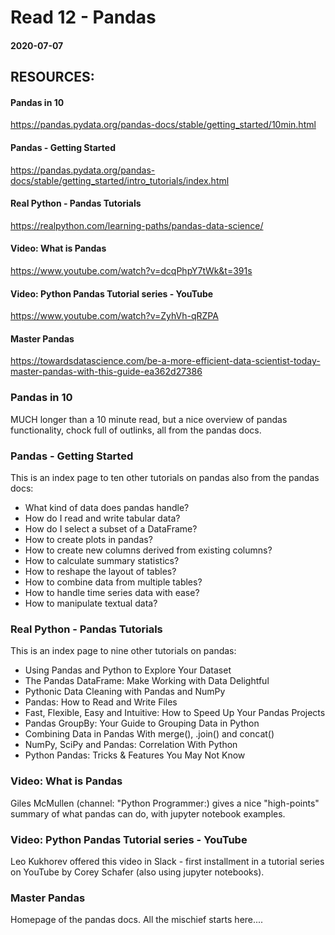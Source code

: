 # Read 12 - Pandas

#### 2020-07-07

## RESOURCES:
#### Pandas in 10 <br>
https://pandas.pydata.org/pandas-docs/stable/getting_started/10min.html <br>
#### Pandas - Getting Started <br>
https://pandas.pydata.org/pandas-docs/stable/getting_started/intro_tutorials/index.html <br>
#### Real Python - Pandas Tutorials <br>
https://realpython.com/learning-paths/pandas-data-science/ <br>
#### Video: What is Pandas <br>
https://www.youtube.com/watch?v=dcqPhpY7tWk&t=391s <br>
#### Video: Python Pandas Tutorial series - YouTube <br>
https://www.youtube.com/watch?v=ZyhVh-qRZPA <br>
#### Master Pandas <br>
https://towardsdatascience.com/be-a-more-efficient-data-scientist-today-master-pandas-with-this-guide-ea362d27386 <br>



### Pandas in 10 <br>
MUCH longer than a 10 minute read, but a nice overview of pandas functionality, chock full of outlinks, all from the pandas docs.

### Pandas - Getting Started <br>
This is an index page to ten other tutorials on pandas also from the pandas docs: <br>
- What kind of data does pandas handle?
- How do I read and write tabular data?
- How do I select a subset of a DataFrame?
- How to create plots in pandas?
- How to create new columns derived from existing columns?
- How to calculate summary statistics?
- How to reshape the layout of tables?
- How to combine data from multiple tables?
- How to handle time series data with ease?
- How to manipulate textual data?

### Real Python - Pandas Tutorials <br>
This is an index page to nine other tutorials on pandas: <br>
- Using Pandas and Python to Explore Your Dataset
- The Pandas DataFrame: Make Working with Data Delightful
- Pythonic Data Cleaning with Pandas and NumPy
- Pandas: How to Read and Write Files
- Fast, Flexible, Easy and Intuitive: How to Speed Up Your Pandas Projects
- Pandas GroupBy: Your Guide to Grouping Data in Python
- Combining Data in Pandas With merge(), .join() and concat()
- NumPy, SciPy and Pandas: Correlation With Python
- Python Pandas: Tricks & Features You May Not Know


### Video: What is Pandas <br>
Giles McMullen (channel: "Python Programmer:) gives a nice "high-points" summary of what pandas can do, with jupyter notebook examples.


### Video: Python Pandas Tutorial series - YouTube <br>
Leo Kukhorev offered this video in Slack - first installment in a tutorial series on YouTube by Corey Schafer (also using jupyter notebooks).


### Master Pandas <br>
Homepage of the pandas docs. All the mischief starts here....
